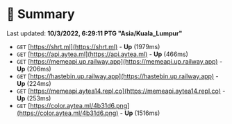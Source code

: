 # 📖 Summary
Last updated: **10/3/2022, 6:29:11 PTG "Asia/Kuala_Lumpur"**

- `GET` [https://shrt.ml](https://shrt.ml) - **Up** (1979ms)
- `GET` [https://api.aytea.ml](https://api.aytea.ml) - **Up** (466ms)
- `GET` [https://memeapi.up.railway.app](https://memeapi.up.railway.app) - **Up** (206ms)
- `GET` [https://hastebin.up.railway.app](https://hastebin.up.railway.app) - **Up** (224ms)
- `GET` [https://memeapi.aytea14.repl.co](https://memeapi.aytea14.repl.co) - **Up** (253ms)
- `GET` [https://color.aytea.ml/4b31d6.png](https://color.aytea.ml/4b31d6.png) - **Up** (1516ms)
